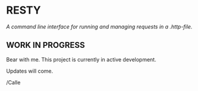 # RESTY

_A command line interface for running and managing requests in a
.http-file._

## WORK IN PROGRESS

Bear with me. This project is currently in active development.

Updates will come.

/Calle

